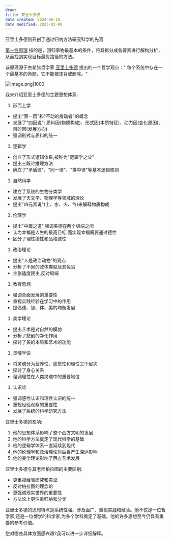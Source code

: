 ```yaml
---
draw:
title: 亚里士多德
date created: 2024-06-10
date modified: 2025-02-06
---
```


亚里士多德则开创了通过归纳方法研究科学的先河

<!-- more -->

[第一性原理](第一性原理.md) 指的是，回归事物最基本的条件，将其拆分成各要素进行解构分析，从而找到实现目标最优路径的方法。

该原理源于古希腊哲学家 [亚里士多德](https://wiki.mbalib.com/wiki/%E4%BA%9A%E9%87%8C%E5%A3%AB%E5%A4%9A%E5%BE%B7 "亚里士多德") 提出的一个哲学观点：" 每个系统中存在一个最基本的命题，它不能被违背或删除。"

![image.png|1000](https://imagehosting4picgo.oss-cn-beijing.aliyuncs.com/imagehosting/fix-dir%2Fpicgo%2Fpicgo-clipboard-images%2F2024%2F07%2F10%2F22-29-08-daafe7fe2b6fc543994abc353839341f-20240710222907-de89b7.png)

我来介绍亚里士多德的主要思想体系:

1. 形而上学
- 提出"第一因"和"不动的推动者"的概念
- 发展了"四因说": 质料因(物质构成)、形式因(本质特征)、动力因(变化原因)、目的因(发展方向)
- 强调形式与质料的统一

1. 逻辑学
- 创立了形式逻辑体系,被称为"逻辑学之父"
- 提出三段论推理方法
- 确立了"矛盾律"、"同一律"、"排中律"等基本逻辑原则

1. 自然科学
- 建立了系统的生物分类学
- 发展了天文学、物理学等领域的理论
- 提出"四元素说"(土、水、火、气)来解释物质构成

1. 伦理学
- 提出"中庸之道",强调美德在两个极端之间
- 认为幸福是人生的最高目标,而实现幸福需要通过德性
- 区分了理性德性和品格德性

1. 政治理论
- 提出"人是政治动物"的观点
- 分析了不同的政体类型及其优劣
- 主张适度民主,反对极端

1. 教育思想
- 强调全面发展的重要性
- 重视实践经验在学习中的作用
- 提倡德、智、体、美的均衡发展

1. 美学理论
- 提出艺术是对自然的模仿
- 分析了悲剧的净化作用
- 探讨了美的本质和艺术的功能

1. 灵魂学说
- 将灵魂分为营养性、感觉性和理性三个层次
- 探讨了身心关系
- 强调理性在人类灵魂中的重要地位

1. 认识论
- 强调感性认识和理性认识的统一
- 重视经验观察的重要性
- 发展了系统的科学研究方法

亚里士多德的影响:

1. 他的思想体系影响了整个西方文明的发展
2. 他的科学方法奠定了现代科学的基础
3. 他的逻辑学体系一直延续到现代
4. 他的伦理学和政治理论对后世产生深远影响
5. 他的美学理论影响了西方艺术发展

亚里士多德与其老师柏拉图的主要区别:

- 更重视经验研究和实证
- 反对柏拉图的理念论
- 更强调现实世界的重要性
- 方法论上更注重归纳和分类

亚里士多德的思想特点是系统性强、涉及面广、重视实践和经验。他不仅是一位哲学家,还是一位博学的科学家,为多个学科奠定了基础。他的许多思想至今仍具有重要的参考价值。

您对哪些具体方面感兴趣?我可以进一步详细解释。
